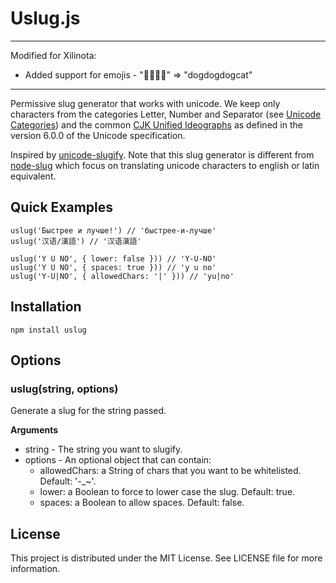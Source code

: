 # Uslug.js

* * *

Modified for Xilinota:

- Added support for emojis - "🐶🐶🐶🐱" => "dogdogdogcat"

* * *

Permissive slug generator that works with unicode.
We keep only characters from the categories Letter, Number and Separator (see [Unicode Categories](http://www.unicode.org/versions/Unicode6.0.0/ch04.pdf))
and the common [CJK Unified Ideographs](http://www.unicode.org/versions/Unicode6.0.0/ch12.pdf) as defined in the version 6.0.0 of the Unicode specification.

Inspired by [unicode-slugify](https://github.com/mozilla/unicode-slugify).
Note that this slug generator is different from [node-slug](https://github.com/dodo/node-slug) which focus on translating unicode characters to english or latin equivalent.


## Quick Examples

    uslug('Быстрее и лучше!') // 'быстрее-и-лучше'
    uslug('汉语/漢語') // '汉语漢語'

    uslug('Y U NO', { lower: false })) // 'Y-U-NO'
    uslug('Y U NO', { spaces: true })) // 'y u no'
    uslug('Y-U|NO', { allowedChars: '|' })) // 'yu|no'


## Installation

    npm install uslug


## Options

### uslug(string, options)

Generate a slug for the string passed.

__Arguments__

* string - The string you want to slugify.
* options - An optional object that can contain:  
    * allowedChars: a String of chars that you want to be whitelisted. Default: '-_~'.  
    * lower: a Boolean to force to lower case the slug. Default: true.  
    * spaces: a Boolean to allow spaces. Default: false.  


## License

This project is distributed under the MIT License. See LICENSE file for more information.